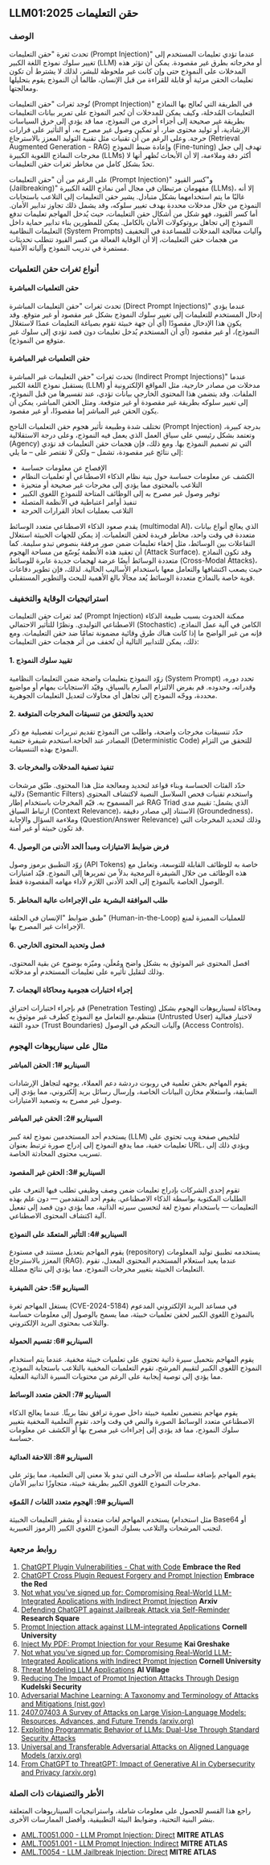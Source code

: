 ## LLM01:2025 حقن التعليمات

### الوصف

تحدث ثغرة "حقن التعليمات (Prompt Injection)" عندما تؤدي تعليمات المستخدم إلى تغيير سلوك نموذج اللغة الكبير (LLM) أو مخرجاته بطرق غير مقصودة. يمكن أن تؤثر هذه المدخلات على النموذج حتى وإن كانت غير ملحوظة للبشر، لذلك لا يشترط أن تكون تعليمات الحقن مرئية أو قابلة للقراءة من قبل الإنسان، طالما أن النموذج يقوم بتحليلها ومعالجتها.

تُوجد ثغرات "حقن التعليمات (Prompt Injection)" في الطريقة التي تُعالج بها النماذج التعليمات المُدخلة، وكيف يمكن للمدخلات أن تُجبر النموذج على تمرير بيانات التعليمات بطريقة غير صحيحة إلى أجزاء أخرى من النموذج، مما قد يؤدي إلى خرق السياسات الإرشادية، أو توليد محتوى ضار، أو تمكين وصول غير مصرح به، أو التأثير على قرارات حرجة. وعلى الرغم من أن تقنيات مثل تقنية التوليد المعزز بالاسترجاع (Retrieval Augmented Generation - RAG) وإعادة ضبط النموذج (Fine-tuning) تهدف إلى جعل مخرجات النماذج اللغوية الكبيرة (LLMs) أكثر دقة وملاءمة، إلا أن الأبحاث تُظهر أنها لا تحدّ بشكل كامل من مخاطر ثغرات حقن التعليمات.

على الرغم من أن "حقن التعليمات (Prompt Injection)" و"كسر القيود (Jailbreaking)" مفهومان مرتبطان في مجال أمن نماذج اللغة الكبيرة (LLMs)، إلا أنه غالبًا ما يتم استخدامهما بشكل متبادل. يشير حقن التعليمات إلى التلاعب باستجابات النموذج من خلال مدخلات محددة بهدف تغيير سلوكه، وقد يشمل ذلك تجاوز تدابير الأمان. أما كسر القيود، فهو شكل من أشكال حقن التعليمات، حيث يُدخل المهاجم تعليمات تدفع النموذج إلى تجاهل بروتوكولات الأمان بالكامل. يمكن للمطورين بناء تدابير حماية داخل التعليمات النظامية (System Prompts) وآليات معالجة المدخلات للمساعدة في التخفيف من هجمات حقن التعليمات، إلا أن الوقاية الفعالة من كسر القيود تتطلب تحديثات مستمرة في تدريب النموذج وآلياته الأمنية.

### أنواع ثغرات حقن التعلميات

#### حقن التعلميات المباشرة
  تحدث ثغرات "حقن التعليمات المباشرة (Direct Prompt Injections)" عندما يؤدي إدخال المستخدم للتعليمات إلى تغيير سلوك النموذج بشكل غير مقصود أو غير متوقع. وقد يكون هذا الإدخال مقصودًا (أي أن جهة خبيثة تقوم بصياغة التعليمات عمدًا لاستغلال النموذج)، أو غير مقصود (أي أن المستخدم يُدخل تعليمات دون قصد تؤدي إلى سلوك غير متوقع من النموذج).

#### حقن التعلميات غير المباشرة
  تحدث ثغرات "حقن التعليمات غير المباشرة (Indirect Prompt Injections)" عندما يستقبل نموذج اللغة الكبير (LLM) مدخلات من مصادر خارجية، مثل المواقع الإلكترونية أو الملفات. وقد يتضمن هذا المحتوى الخارجي بيانات تؤدي، عند تفسيرها من قبل النموذج، إلى تغيير سلوكه بطريقة غير مقصودة أو غير متوقعة. ومثل الحقن المباشر، يمكن أن يكون الحقن غير المباشر إما مقصودًا، أو غير مقصود.

تختلف شدة وطبيعة تأثير هجوم حقن التعلميات الناجح (Prompt Injection) بدرجة كبيرة، وتعتمد بشكل رئيسي على سياق العمل الذي يعمل فيه النموذج، وعلى درجة الاستقلالية (Agency) التي تم تصميم النموذج بها. ومع ذلك، فإن هجمات حقن التعليمات قد تؤدي إلى نتائج غير مقصودة، تشمل – ولكن لا تقتصر على – ما يلي:

- الإفصاح عن معلومات حساسة
- الكشف عن معلومات حساسة حول بنية نظام الذكاء الاصطناعي أو تعلميات النظام
- التلاعب بالمحتوى مما يؤدي إلى مخرجات غير صحيحة أو متحيزة
- توفير وصول غير مصرح به إلى الوظائف المتاحة للنموذج اللغوي الكبير
- تنفيذ أوامر اعتباطية في الأنظمة المتصلة
- التلاعب بعمليات اتخاذ القرارات الحرجة

يقدم صعود الذكاء الاصطناعي متعدد الوسائط (multimodal AI)، الذي يعالج أنواع بيانات متعددة في وقت واحد، مخاطر فريدة لحقن التعلميات. إذ يمكن للجهات الخبيثة استغلال التفاعلات بين الوسائط، مثل إخفاء تعليمات ضمن صور مرفقة بنصوص تبدو سليمة. كما أن تعقيد هذه الأنظمة يُوسّع من مساحة الهجوم (Attack Surface). وقد تكون النماذج متعددة الوسائط أيضًا عرضة لهجمات جديدة عابرة للوسائط (Cross-Modal Attacks)، حيث يصعب اكتشافها والتعامل معها باستخدام الأساليب الحالية. لذلك، فإن تطوير دفاعات قوية خاصة بالنماذج متعددة الوسائط يُعد مجالًا بالغ الأهمية للبحث والتطوير المستقبلي.

### استراتيجيات الوقاية والتخفيف

تُعد ثغرات حقن التعليمات (Prompt Injection) ممكنة الحدوث بسبب طبيعة الذكاء الاصطناعي التوليدي. ونظرًا للتأثير الاحتمالي (Stochastic) الكامن في آلية عمل النماذج، فإنه من غير الواضح ما إذا كانت هناك طرق وقائية مضمونة تمامًا ضد حقن التعليمات. ومع ذلك، يمكن للتدابير التالية أن تُخفف من أثر هجمات حقن التعليمات:

#### 1. تقييد سلوك النموذج
  زوّد النموذج بتعليمات واضحة ضمن التعليمات النظامية (System Prompt) تحدد دوره، وقدراته، وحدوده. قم بفرض الالتزام الصارم بالسياق، وقيّد الاستجابات بمهام أو مواضيع محددة، ووجّه النموذج إلى تجاهل أي محاولات لتعديل التعليمات الجوهرية.
#### 2. تحديد والتحقق من تنسيقات المخرجات المتوقعة
  حدّد تنسيقات مخرجات واضحة، واطلب من النموذج تقديم تبريرات تفصيلية مع ذكر المصادر عند الحاجة.استخدم شيفرة حتمية (Deterministic Code) للتحقق من التزام النموذج بهذه التنسيقات.
#### 3. تنفيذ تصفية المدخلات والمخرجات
  حدّد الفئات الحساسة وبناء قواعد لتحديد ومعالجة مثل هذا المحتوى. طبّق مرشحات دلالية (Semantic Filters) واستخدم تقنيات فحص السلاسل النصية لاكتشاف المحتوى غير المسموح به. قيّم المخرجات باستخدام إطار RAG Triad الذي يشمل: تقييم مدى ارتباط السياق (Context Relevance)، الاستناد إلى مصادر دقيقة (Groundedness)، وملاءمة السؤال والإجابة (Question/Answer Relevance) وذلك لتحديد المخرجات التي قد تكون خبيثة أو غير آمنة.
#### 4. فرض ضوابط الامتيازات ومبدأ الحد الأدنى من الوصول
  زوّد التطبيق برموز وصول (API Tokens) خاصة به للوظائف القابلة للتوسعة، وتعامل مع هذه الوظائف من خلال الشيفرة البرمجية بدلاً من تمريرها إلى النموذج. قيّد امتيازات الوصول الخاصة بالنموذج إلى الحد الأدنى اللازم لأداء مهامه المقصودة فقط.
#### 5. طلب الموافقة البشرية على الإجراءات عالية المخاطر
  طبق ضوابط "الإنسان في الحلقة" (Human-in-the-Loop) للعمليات المميزة لمنع الإجراءات غير المصرح بها.
#### 6. فصل وتحديد المحتوى الخارجي
  افصل المحتوى غير الموثوق به بشكل واضح ومُعلَن، وميّزه بوضوح عن بقية المحتوى، وذلك لتقليل تأثيره على تعليمات المستخدم أو مدخلاته.
#### 7. إجراء اختبارات هجومية ومحاكاة الهجمات
  قم بإجراء اختبارات اختراق (Penetration Testing) ومحاكاة لسيناريوهات الهجوم بشكل منتظم،مع التعامل مع النموذج كطرف غير موثوق به (Untrusted User) لاختبار فعالية حدود الثقة (Trust Boundaries) وآليات التحكم في الوصول (Access Controls).
  
### مثال على سيناريوهات الهجوم

#### السيناريو #1: الحقن المباشر
  يقوم المهاجم بحقن تعلمية في روبوت دردشة دعم العملاء، يوجهه لتجاهل الإرشادات السابقة، واستعلام مخازن البيانات الخاصة، وإرسال رسائل بريد إلكتروني، مما يؤدي إلى وصول غير مصرح به وتصعيد الامتيازات.
#### السيناريو #2: الحقن غير المباشر
  يستخدم أحد المستخدمين نموذج لغة كبير (LLM) لتلخيص صفحة ويب تحتوي على تعليمات خفية، مما يدفع النموذج إلى إدراج صورة ترتبط بعنوان URL، ويؤدي ذلك إلى تسريب محتوى المحادثة الخاصة.
#### السيناريو #3: الحقن غير المقصود
  تقوم إحدى الشركات بإدراج تعليمات ضمن وصف وظيفي تطلب فيها التعرف على الطلبات المكتوبة بواسطة الذكاء الاصطناعي. يقوم أحد المتقدمين — دون علم بهذه التعليمات — باستخدام نموذج لغة لتحسين سيرته الذاتية، مما يؤدي دون قصد إلى تفعيل آلية اكتشاف المحتوى الاصطناعي.
#### السيناريو #4: التأثير المتعمّد على النموذج
  يقوم المهاجم بتعديل مستند في مستودع (repository) يستخدمه تطبيق توليد المعلومات المعزز بالاسترجاع (RAG). عندما يعيد استعلام المستخدم المحتوى المعدل، تقوم التعليمات الخبيثة بتغيير مخرجات النموذج، مما يؤدي إلى نتائج مضللة.
#### السيناريو #5: حقن الشيفرة
  يستغل المهاجم ثغرة (CVE-2024-5184) في مساعد البريد الإلكتروني المدعوم بالنموذج اللغوي الكبير لحقن تعلميات خبيثة، مما يسمح بالوصول إلى معلومات حساسة والتلاعب بمحتوى البريد الإلكتروني.
#### السيناريو #6: تقسيم الحمولة
  يقوم المهاجم بتحميل سيرة ذاتية تحتوي على تعلميات خبيثة مخفية. عندما يتم استخدام النموذج اللغوي الكبير لتقييم المرشح، تقوم التعلميات المخفية بالتلاعب باستجابة النموذج، مما يؤدي إلى توصية إيجابية على الرغم من محتويات السيرة الذاتية الفعلية.
#### السيناريو #7: الحقن متعدد الوسائط
  يقوم مهاجم بتضمين تعلمية خبيثة داخل صورة ترافق نصًا بريئًا. عندما يعالج الذكاء الاصطناعي متعدد الوسائط الصورة والنص في وقت واحد، تقوم التعلمية المخفية بتغيير سلوك النموذج، مما قد يؤدي إلى إجراءات غير مصرح بها أو الكشف عن معلومات حساسة.
#### السيناريو #8: اللاحقة العدائية
  يقوم المهاجم بإضافة سلسلة من الأحرف التي تبدو بلا معنى إلى التعلمية، مما يؤثر على مخرجات النموذج اللغوي الكبير بطريقة خبيثة، متجاوزًا تدابير الأمان.
#### السيناريو #9: الهجوم متعدد اللغات / المُموّه
  يستخدم المهاجم لغات متعددة أو يشفر التعليمات الخبيثة (مثل استخدام Base64 أو الرموز التعبيرية) لتجنب المرشحات والتلاعب بسلوك النموذج اللغوي الكبير.

### روابط مرجعية

1. [ChatGPT Plugin Vulnerabilities - Chat with Code](https://embracethered.com/blog/posts/2023/chatgpt-plugin-vulns-chat-with-code/) **Embrace the Red**
2. [ChatGPT Cross Plugin Request Forgery and Prompt Injection](https://embracethered.com/blog/posts/2023/chatgpt-cross-plugin-request-forgery-and-prompt-injection./) **Embrace the Red**
3. [Not what you’ve signed up for: Compromising Real-World LLM-Integrated Applications with Indirect Prompt Injection](https://arxiv.org/pdf/2302.12173.pdf) **Arxiv**
4. [Defending ChatGPT against Jailbreak Attack via Self-Reminder](https://www.researchsquare.com/article/rs-2873090/v1) **Research Square**
5. [Prompt Injection attack against LLM-integrated Applications](https://arxiv.org/abs/2306.05499) **Cornell University**
6. [Inject My PDF: Prompt Injection for your Resume](https://kai-greshake.de/posts/inject-my-pdf) **Kai Greshake**
8. [Not what you’ve signed up for: Compromising Real-World LLM-Integrated Applications with Indirect Prompt Injection](https://arxiv.org/pdf/2302.12173.pdf) **Cornell University**
9. [Threat Modeling LLM Applications](https://aivillage.org/large%20language%20models/threat-modeling-llm/) **AI Village**
10. [Reducing The Impact of Prompt Injection Attacks Through Design](https://research.kudelskisecurity.com/2023/05/25/reducing-the-impact-of-prompt-injection-attacks-through-design/) **Kudelski Security**
11. [Adversarial Machine Learning: A Taxonomy and Terminology of Attacks and Mitigations (nist.gov)](https://nvlpubs.nist.gov/nistpubs/ai/NIST.AI.100-2e2023.pdf)
12. [2407.07403 A Survey of Attacks on Large Vision-Language Models: Resources, Advances, and Future Trends (arxiv.org)](https://arxiv.org/abs/2407.07403)
13. [Exploiting Programmatic Behavior of LLMs: Dual-Use Through Standard Security Attacks](https://ieeexplore.ieee.org/document/10579515)
14. [Universal and Transferable Adversarial Attacks on Aligned Language Models (arxiv.org)](https://arxiv.org/abs/2307.15043)
15. [From ChatGPT to ThreatGPT: Impact of Generative AI in Cybersecurity and Privacy (arxiv.org)](https://arxiv.org/abs/2307.00691)

### الأطر والتصنيفات ذات الصلة

راجع هذا القسم للحصول على معلومات شاملة، واستراتيجيات السيناريوهات المتعلقة بنشر البنية التحتية، وضوابط البيئة التطبيقية، وأفضل الممارسات الأخرى.

- [AML.T0051.000 - LLM Prompt Injection: Direct](https://atlas.mitre.org/techniques/AML.T0051.000) **MITRE ATLAS**
- [AML.T0051.001 - LLM Prompt Injection: Indirect](https://atlas.mitre.org/techniques/AML.T0051.001) **MITRE ATLAS**
- [AML.T0054 - LLM Jailbreak Injection: Direct](https://atlas.mitre.org/techniques/AML.T0054) **MITRE ATLAS**
